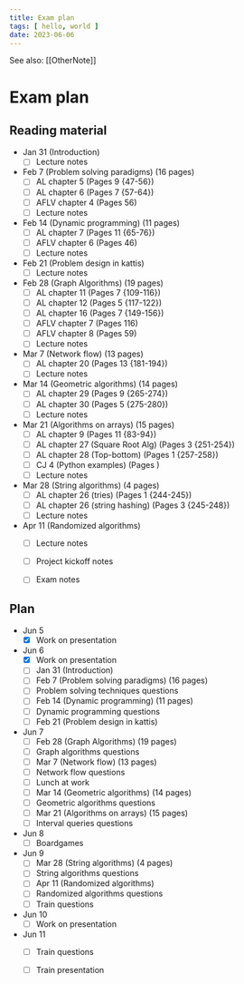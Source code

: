 ```yaml
---
title: Exam plan
tags: [ hello, world ]
date: 2023-06-06
---
```


See also: [[OtherNote]]

# Exam plan
## Reading material
- Jan 31 (Introduction)
  - [ ] Lecture notes
- Feb 7 (Problem solving paradigms) (16 pages)
  - [ ] AL chapter 5 (Pages 9 {47-56})
  - [ ] AL chapter 6 (Pages 7 {57-64})
  - [ ] AFLV chapter 4 (Pages 56)
  - [ ] Lecture notes
- Feb 14 (Dynamic programming) (11 pages)
  - [ ] AL chapter 7 (Pages 11 {65-76})
  - [ ] AFLV chapter 6 (Pages 46)
  - [ ] Lecture notes
- Feb 21 (Problem design in kattis)
  - [ ] Lecture notes
- Feb 28 (Graph Algorithms) (19 pages)
  - [ ] AL chapter 11 (Pages 7 {109-116})
  - [ ] AL chapter 12 (Pages 5 {117-122})
  - [ ] AL chapter 16 (Pages 7 {149-156})
  - [ ] AFLV chapter 7 (Pages 116)
  - [ ] AFLV chapter 8 (Pages 59)
  - [ ] Lecture notes
- Mar 7 (Network flow) (13 pages)
  - [ ] AL chapter 20 (Pages 13 {181-194})
  - [ ] Lecture notes
- Mar 14 (Geometric algorithms) (14 pages)
  - [ ] AL chapter 29 (Pages 9 {265-274})
  - [ ] AL chapter 30 (Pages 5 {275-280})
  - [ ] Lecture notes
- Mar 21 (Algorithms on arrays) (15 pages)
  - [ ] AL chapter 9 (Pages 11 {83-94})
  - [ ] AL chapter 27 (Square Root Alg) (Pages 3 {251-254})
  - [ ] AL chapter 28 (Top-bottom) (Pages 1 {257-258})
  - [ ] CJ 4 (Python examples) (Pages )
  - [ ] Lecture notes
- Mar 28 (String algorithms) (4 pages)
  - [ ] AL chapter 26 (tries) (Pages 1 {244-245})
  - [ ] AL chapter 26 (string hashing) (Pages 3 {245-248})
  - [ ] Lecture notes
- Apr 11 (Randomized algorithms)
  - [ ] Lecture notes
  - [ ] Project kickoff notes
  - [ ] Exam notes


## Plan
- Jun 5
  - [x] Work on presentation
- Jun 6
  - [x] Work on presentation
  - [ ] Jan 31 (Introduction)
  - [ ] Feb 7 (Problem solving paradigms) (16 pages)
  - [ ] Problem solving techniques questions
  - [ ] Feb 14 (Dynamic programming) (11 pages)
  - [ ] Dynamic programming questions
  - [ ] Feb 21 (Problem design in kattis)
- Jun 7
  - [ ] Feb 28 (Graph Algorithms) (19 pages)
  - [ ] Graph algorithms questions
  - [ ] Mar 7 (Network flow) (13 pages)
  - [ ] Network flow questions
  - [ ] Lunch at work
  - [ ] Mar 14 (Geometric algorithms) (14 pages)
  - [ ] Geometric algorithms questions
  - [ ] Mar 21 (Algorithms on arrays) (15 pages)
  - [ ] Interval queries questions
- Jun 8
  - [ ] Boardgames
- Jun 9
  - [ ] Mar 28 (String algorithms) (4 pages)
  - [ ] String algorithms questions
  - [ ] Apr 11 (Randomized algorithms)
  - [ ] Randomized algorithms questions
  - [ ] Train questions
- Jun 10
  - [ ] Work on presentation
- Jun 11
  - [ ] Train questions
  - [ ] Train presentation
  
  
